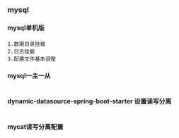### mysql

#### mysql单机版
```
1.数据目录挂载
2.日志挂载
3.配置文件基本调整

```

#### mysql一主一从

```

```

#### dynamic-datasource-spring-boot-starter 设置读写分离
```

```


#### mycat读写分离配置

```

```
